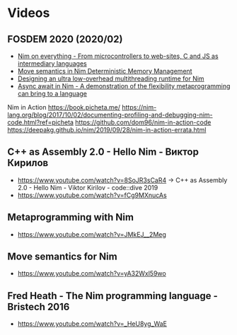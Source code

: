 # Videos



## FOSDEM 2020 (2020/02)
- [Nim on everything - From microcontrollers to web-sites, C and JS as intermediary languages](https://fosdem.org/2020/schedule/event/nimoneverything/)
- [Move semantics in Nim Deterministic Memory Management](https://fosdem.org/2020/schedule/event/nimmovesemantics/)
- [Designing an ultra low-overhead multithreading runtime for Nim](https://fosdem.org/2020/schedule/event/nimultralowoverheadruntime/)
- [Async await in Nim - A demonstration of the flexibility metaprogramming can bring to a language](https://fosdem.org/2020/schedule/event/asyncawaitnim/)





Nim in Action
  https://book.picheta.me/
  https://nim-lang.org/blog/2017/10/02/documenting-profiling-and-debugging-nim-code.html?ref=picheta
  https://github.com/dom96/nim-in-action-code
  https://deepakg.github.io/nim/2019/09/28/nim-in-action-errata.html



## C++ as Assembly 2.0 - Hello Nim - Виктор Кирилов

- https://www.youtube.com/watch?v=8SoJR3sCaR4 -> C++ as Assembly 2.0 - Hello Nim - Viktor Kirilov - code::dive 2019
- https://www.youtube.com/watch?v=fCg9MXnucAs


## Metaprogramming with Nim

- https://www.youtube.com/watch?v=JMkEJ__2Meg


## Move semantics for Nim

- https://www.youtube.com/watch?v=yA32Wxl59wo



## Fred Heath - The Nim programming language - Bristech 2016
- https://www.youtube.com/watch?v=_HeU8yg_WaE
